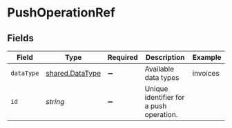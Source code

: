 # PushOperationRef


## Fields

| Field                                                     | Type                                                      | Required                                                  | Description                                               | Example                                                   |
| --------------------------------------------------------- | --------------------------------------------------------- | --------------------------------------------------------- | --------------------------------------------------------- | --------------------------------------------------------- |
| `dataType`                                                | [shared.DataType](../../../sdk/models/shared/datatype.md) | :heavy_minus_sign:                                        | Available data types                                      | invoices                                                  |
| `id`                                                      | *string*                                                  | :heavy_minus_sign:                                        | Unique identifier for a push operation.                   |                                                           |